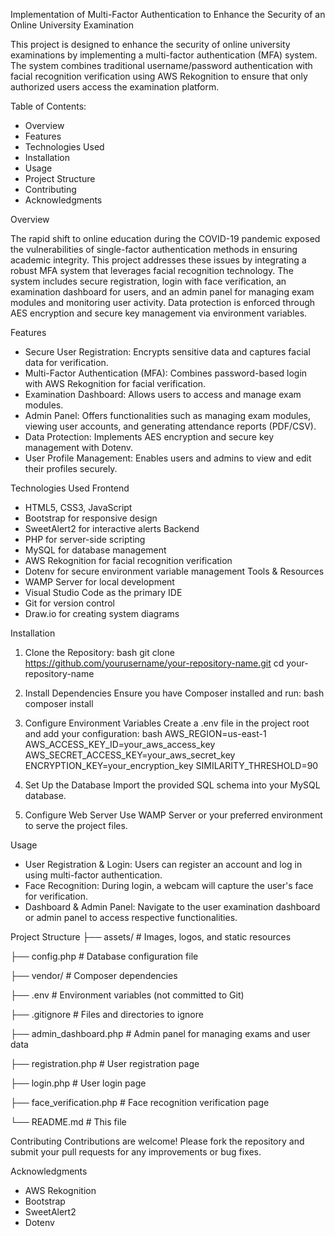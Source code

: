 Implementation of Multi-Factor Authentication to Enhance the Security of an Online University Examination

This project is designed to enhance the security of online university examinations by implementing a multi-factor authentication (MFA) system. The system combines traditional username/password authentication with facial recognition verification using AWS Rekognition to ensure that only authorized users access the examination platform.

Table of Contents:
- Overview
- Features
- Technologies Used
- Installation
- Usage
- Project Structure
- Contributing
- Acknowledgments

Overview

The rapid shift to online education during the COVID-19 pandemic exposed the vulnerabilities of single-factor authentication methods in ensuring academic integrity. This project addresses these issues by integrating a robust MFA system that leverages facial recognition technology. The system includes secure registration, login with face verification, an examination dashboard for users, and an admin panel for managing exam modules and monitoring user activity. Data protection is enforced through AES encryption and secure key management via environment variables.

Features
- Secure User Registration: Encrypts sensitive data and captures facial data for verification.
- Multi-Factor Authentication (MFA): Combines password-based login with AWS Rekognition for facial verification.
- Examination Dashboard: Allows users to access and manage exam modules.
- Admin Panel: Offers functionalities such as managing exam modules, viewing user accounts, and generating attendance reports (PDF/CSV).
- Data Protection: Implements AES encryption and secure key management with Dotenv.
- User Profile Management: Enables users and admins to view and edit their profiles securely.

Technologies Used
Frontend
- HTML5, CSS3, JavaScript
- Bootstrap for responsive design
- SweetAlert2 for interactive alerts
Backend
- PHP for server-side scripting
- MySQL for database management
- AWS Rekognition for facial recognition verification
- Dotenv for secure environment variable management
Tools & Resources
- WAMP Server for local development
- Visual Studio Code as the primary IDE
- Git for version control
- Draw.io for creating system diagrams

Installation
1. Clone the Repository:
bash
git clone https://github.com/yourusername/your-repository-name.git
cd your-repository-name

2. Install Dependencies
Ensure you have Composer installed and run:
bash
composer install

3. Configure Environment Variables
Create a .env file in the project root and add your configuration:
bash
AWS_REGION=us-east-1
AWS_ACCESS_KEY_ID=your_aws_access_key
AWS_SECRET_ACCESS_KEY=your_aws_secret_key
ENCRYPTION_KEY=your_encryption_key
SIMILARITY_THRESHOLD=90

4. Set Up the Database
Import the provided SQL schema into your MySQL database.

5. Configure Web Server
Use WAMP Server or your preferred environment to serve the project files.

Usage
- User Registration & Login: Users can register an account and log in using multi-factor authentication.
- Face Recognition: During login, a webcam will capture the user's face for verification.
- Dashboard & Admin Panel: Navigate to the user examination dashboard or admin panel to access respective functionalities.

Project Structure
├── assets/             # Images, logos, and static resources

├── config.php          # Database configuration file

├── vendor/             # Composer dependencies

├── .env                # Environment variables (not committed to Git)

├── .gitignore          # Files and directories to ignore

├── admin_dashboard.php # Admin panel for managing exams and user data

├── registration.php    # User registration page

├── login.php           # User login page

├── face_verification.php  # Face recognition verification page

└── README.md           # This file

Contributing
Contributions are welcome! Please fork the repository and submit your pull requests for any improvements or bug fixes.

Acknowledgments
- AWS Rekognition
- Bootstrap
- SweetAlert2
- Dotenv
